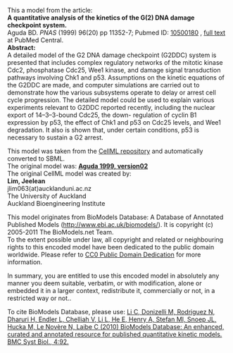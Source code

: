 

This a model from the article:  
**A quantitative analysis of the kinetics of the G(2) DNA damage checkpoint system.**   
Aguda BD. _PNAS_ (1999) 96(20) pp 11352-7; Pubmed ID:
[10500180](http://www.ncbi.nlm.nih.gov/pubmed/10500180) , [full
text](http://www.pubmedcentral.nih.gov/articlerender.fcgi?pubmedid=10500180)
at PubMed Central.  
**Abstract:**   
A detailed model of the G2 DNA damage checkpoint (G2DDC) system is presented
that includes complex regulatory networks of the mitotic kinase Cdc2,
phosphatase Cdc25, Wee1 kinase, and damage signal transduction pathways
involving Chk1 and p53. Assumptions on the kinetic equations of the G2DDC are
made, and computer simulations are carried out to demonstrate how the various
subsystems operate to delay or arrest cell cycle progression. The detailed
model could be used to explain various experiments relevant to G2DDC reported
recently, including the nuclear export of 14–3–3-bound Cdc25, the down-
regulation of cyclin B1 expression by p53, the effect of Chk1 and p53 on Cdc25
levels, and Wee1 degradation. It also is shown that, under certain conditions,
p53 is necessary to sustain a G2 arrest.

This model was taken from the [CellML
repository](http://www.cellml.org/models) and automatically converted to SBML.  
The original model was: [ **Aguda 1999, version02**
](http://www.cellml.org/models/aguda_b_1999_version02)  
The original CellML model was created by:  
**Lim, Jeelean**   
jlim063(at)aucklanduni.ac.nz  
The University of Auckland  
Auckland Bioengineering Institute  

This model originates from BioModels Database: A Database of Annotated
Published Models (http://www.ebi.ac.uk/biomodels/). It is copyright (c)
2005-2011 The BioModels.net Team.  
To the extent possible under law, all copyright and related or neighbouring
rights to this encoded model have been dedicated to the public domain
worldwide. Please refer to [CC0 Public Domain
Dedication](http://creativecommons.org/publicdomain/zero/1.0/) for more
information.

In summary, you are entitled to use this encoded model in absolutely any
manner you deem suitable, verbatim, or with modification, alone or embedded it
in a larger context, redistribute it, commercially or not, in a restricted way
or not..  
  
To cite BioModels Database, please use: [Li C, Donizelli M, Rodriguez N,
Dharuri H, Endler L, Chelliah V, Li L, He E, Henry A, Stefan MI, Snoep JL,
Hucka M, Le Novère N, Laibe C (2010) BioModels Database: An enhanced, curated
and annotated resource for published quantitative kinetic models. BMC Syst
Biol., 4:92.](http://www.ncbi.nlm.nih.gov/pubmed/20587024)


